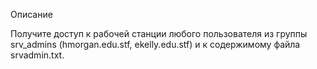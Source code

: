 Описание

Получите доступ к рабочей станции любого пользователя из группы srv_admins (hmorgan.edu.stf, ekelly.edu.stf) и к содержимому файла srvadmin.txt.